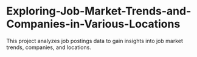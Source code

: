 # Exploring-Job-Market-Trends-and-Companies-in-Various-Locations
This project analyzes job postings data to gain insights into job market trends, companies, and locations. 
